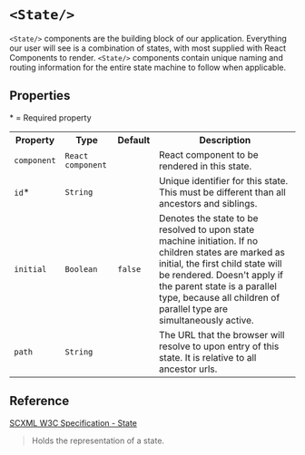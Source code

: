 # `<State/>`
`<State/>` components are the building block of our application. Everything our user will see is a combination of states, with most supplied with React Components to render. `<State/>` components contain unique naming and routing information for the entire state machine to follow when applicable.

## Properties
&ast; = Required property
<table>
    <tr>
        <th>Property</th>
        <th>Type</th>
        <th>Default</th>
        <th>Description</th>
    </tr>
    <tr>
        <td><code>component</code></td>
        <td><code>React component</code></td>
        <td></td>
        <td>React component to be rendered in this state.</td>
    </tr>
    <tr>
        <td><code>id</code>*</td>
        <td><code>String</code></td>
        <td></td>
        <td>Unique identifier for this state. This must be different than all ancestors and siblings.</td>
    </tr>
    <tr>
        <td><code>initial</code></td>
        <td><code>Boolean</code></td>
        <td><code>false</code></td>
        <td>Denotes the state to be resolved to upon state machine initiation. If no children states are marked as initial, the first child state will be rendered. Doesn't apply if the parent state is a parallel type, because all children of parallel type are simultaneously active.</td>
    </tr>
    <tr>
        <td><code>path</code></td>
        <td><code>String</code></td>
        <td></td>
        <td>The URL that the browser will resolve to upon entry of this state. It is relative to all ancestor urls.</td>
    </tr>
</table>

## Reference
[SCXML W3C Specification - State](https://www.w3.org/TR/scxml/#state)
>Holds the representation of a state.